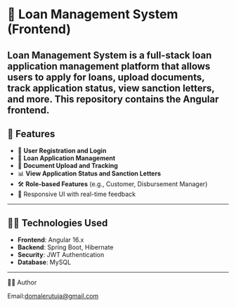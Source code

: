 # 🏦 Loan Management System (Frontend)

**Loan Management System** is a full-stack loan application management platform that allows users to apply for loans, upload documents, track application status, view sanction letters, and more. This repository contains the **Angular frontend**.
---

## 🚀 Features

- 🔐 **User Registration and Login**  
- 💼 **Loan Application Management**  
- 📄 **Document Upload and Tracking**  
- 📊 **View Application Status and Sanction Letters**  
- 🛠️ **Role-based Features** (e.g., Customer, Disbursement Manager)  
- 🔄 Responsive UI with real-time feedback  

---

## 🧑‍💻 Technologies Used

- **Frontend**: Angular 16.x  
- **Backend**: Spring Boot, Hibernate  
- **Security**: JWT Authentication  
- **Database**: MySQL  

---
👩‍💻 Author

Email:domalerutuja@gmail.com


